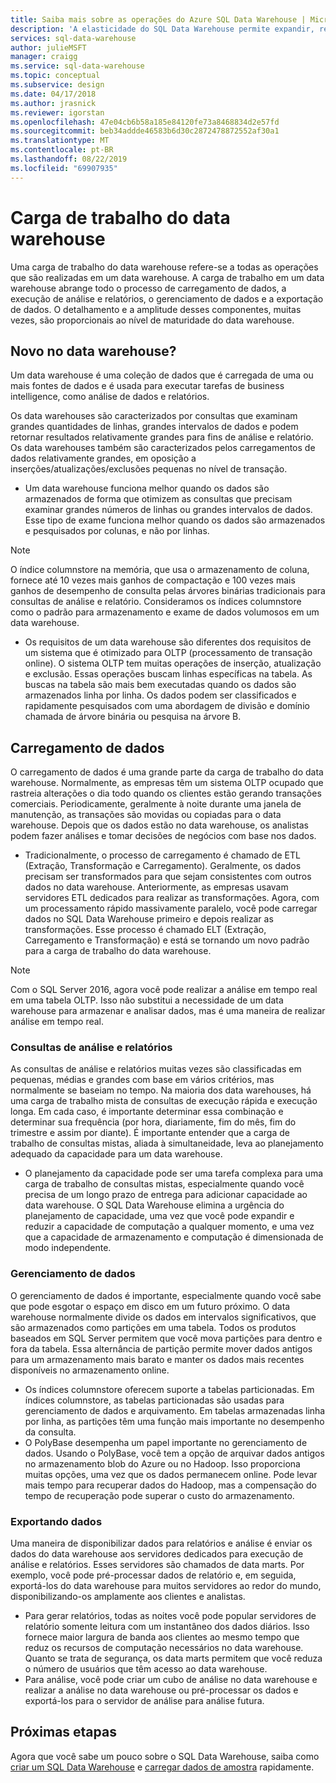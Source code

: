 ```yaml
---
title: Saiba mais sobre as operações do Azure SQL Data Warehouse | Microsoft Docs
description: 'A elasticidade do SQL Data Warehouse permite expandir, reduzir ou pausar o poder da computação usando uma escala deslizante de DWUs (Unidades de Data Warehouse). Este artigo explica as métricas de data warehouse e como elas se relacionam às DWUs. '
services: sql-data-warehouse
author: julieMSFT
manager: craigg
ms.service: sql-data-warehouse
ms.topic: conceptual
ms.subservice: design
ms.date: 04/17/2018
ms.author: jrasnick
ms.reviewer: igorstan
ms.openlocfilehash: 47e04cb6b58a185e84120fe73a8468834d2e57fd
ms.sourcegitcommit: beb34addde46583b6d30c2872478872552af30a1
ms.translationtype: MT
ms.contentlocale: pt-BR
ms.lasthandoff: 08/22/2019
ms.locfileid: "69907935"
---
```

# <a name="data-warehouse-workload"></a>Carga de trabalho do data warehouse
Uma carga de trabalho do data warehouse refere-se a todas as operações que são realizadas em um data warehouse. A carga de trabalho em um data warehouse abrange todo o processo de carregamento de dados, a execução de análise e relatórios, o gerenciamento de dados e a exportação de dados. O detalhamento e a amplitude desses componentes, muitas vezes, são proporcionais ao nível de maturidade do data warehouse.

## <a name="new-to-data-warehousing"></a>Novo no data warehouse?
Um data warehouse é uma coleção de dados que é carregada de uma ou mais fontes de dados e é usada para executar tarefas de business intelligence, como análise de dados e relatórios.

Os data warehouses são caracterizados por consultas que examinam grandes quantidades de linhas, grandes intervalos de dados e podem retornar resultados relativamente grandes para fins de análise e relatório. Os data warehouses também são caracterizados pelos carregamentos de dados relativamente grandes, em oposição a inserções/atualizações/exclusões pequenas no nível de transação.

* Um data warehouse funciona melhor quando os dados são armazenados de forma que otimizem as consultas que precisam examinar grandes números de linhas ou grandes intervalos de dados. Esse tipo de exame funciona melhor quando os dados são armazenados e pesquisados por colunas, e não por linhas.

> [!NOTE]
> O índice columnstore na memória, que usa o armazenamento de coluna, fornece até 10 vezes mais ganhos de compactação e 100 vezes mais ganhos de desempenho de consulta pelas árvores binárias tradicionais para consultas de análise e relatório. Consideramos os índices columnstore como o padrão para armazenamento e exame de dados volumosos em um data warehouse.
> 
> 

* Os requisitos de um data warehouse são diferentes dos requisitos de um sistema que é otimizado para OLTP (processamento de transação online). O sistema OLTP tem muitas operações de inserção, atualização e exclusão. Essas operações buscam linhas específicas na tabela. As buscas na tabela são mais bem executadas quando os dados são armazenados linha por linha. Os dados podem ser classificados e rapidamente pesquisados com uma abordagem de divisão e domínio chamada de árvore binária ou pesquisa na árvore B.

## <a name="data-loading"></a>Carregamento de dados
O carregamento de dados é uma grande parte da carga de trabalho do data warehouse. Normalmente, as empresas têm um sistema OLTP ocupado que rastreia alterações o dia todo quando os clientes estão gerando transações comerciais. Periodicamente, geralmente à noite durante uma janela de manutenção, as transações são movidas ou copiadas para o data warehouse. Depois que os dados estão no data warehouse, os analistas podem fazer análises e tomar decisões de negócios com base nos dados.

* Tradicionalmente, o processo de carregamento é chamado de ETL (Extração, Transformação e Carregamento). Geralmente, os dados precisam ser transformados para que sejam consistentes com outros dados no data warehouse. Anteriormente, as empresas usavam servidores ETL dedicados para realizar as transformações. Agora, com um processamento rápido massivamente paralelo, você pode carregar dados no SQL Data Warehouse primeiro e depois realizar as transformações. Esse processo é chamado ELT (Extração, Carregamento e Transformação) e está se tornando um novo padrão para a carga de trabalho do data warehouse.

> [!NOTE]
> Com o SQL Server 2016, agora você pode realizar a análise em tempo real em uma tabela OLTP. Isso não substitui a necessidade de um data warehouse para armazenar e analisar dados, mas é uma maneira de realizar análise em tempo real.
> 
> 

### <a name="reporting-and-analysis-queries"></a>Consultas de análise e relatórios
As consultas de análise e relatórios muitas vezes são classificadas em pequenas, médias e grandes com base em vários critérios, mas normalmente se baseiam no tempo. Na maioria dos data warehouses, há uma carga de trabalho mista de consultas de execução rápida e execução longa. Em cada caso, é importante determinar essa combinação e determinar sua frequência (por hora, diariamente, fim do mês, fim do trimestre e assim por diante). É importante entender que a carga de trabalho de consultas mistas, aliada à simultaneidade, leva ao planejamento adequado da capacidade para um data warehouse.

* O planejamento da capacidade pode ser uma tarefa complexa para uma carga de trabalho de consultas mistas, especialmente quando você precisa de um longo prazo de entrega para adicionar capacidade ao data warehouse. O SQL Data Warehouse elimina a urgência do planejamento de capacidade, uma vez que você pode expandir e reduzir a capacidade de computação a qualquer momento, e uma vez que a capacidade de armazenamento e computação é dimensionada de modo independente.

### <a name="data-management"></a>Gerenciamento de dados
O gerenciamento de dados é importante, especialmente quando você sabe que pode esgotar o espaço em disco em um futuro próximo. O data warehouse normalmente divide os dados em intervalos significativos, que são armazenados como partições em uma tabela. Todos os produtos baseados em SQL Server permitem que você mova partições para dentro e fora da tabela. Essa alternância de partição permite mover dados antigos para um armazenamento mais barato e manter os dados mais recentes disponíveis no armazenamento online.

* Os índices columnstore oferecem suporte a tabelas particionadas. Em índices columnstore, as tabelas particionadas são usadas para gerenciamento de dados e arquivamento. Em tabelas armazenadas linha por linha, as partições têm uma função mais importante no desempenho da consulta.  
* O PolyBase desempenha um papel importante no gerenciamento de dados. Usando o PolyBase, você tem a opção de arquivar dados antigos no armazenamento blob do Azure ou no Hadoop.  Isso proporciona muitas opções, uma vez que os dados permanecem online.  Pode levar mais tempo para recuperar dados do Hadoop, mas a compensação do tempo de recuperação pode superar o custo do armazenamento.

### <a name="exporting-data"></a>Exportando dados
Uma maneira de disponibilizar dados para relatórios e análise é enviar os dados do data warehouse aos servidores dedicados para execução de análise e relatórios. Esses servidores são chamados de data marts. Por exemplo, você pode pré-processar dados de relatório e, em seguida, exportá-los do data warehouse para muitos servidores ao redor do mundo, disponibilizando-os amplamente aos clientes e analistas.

* Para gerar relatórios, todas as noites você pode popular servidores de relatório somente leitura com um instantâneo dos dados diários. Isso fornece maior largura de banda aos clientes ao mesmo tempo que reduz os recursos de computação necessários no data warehouse. Quanto se trata de segurança, os data marts permitem que você reduza o número de usuários que têm acesso ao data warehouse.
* Para análise, você pode criar um cubo de análise no data warehouse e realizar a análise no data warehouse ou pré-processar os dados e exportá-los para o servidor de análise para análise futura.

## <a name="next-steps"></a>Próximas etapas
Agora que você sabe um pouco sobre o SQL Data Warehouse, saiba como [criar um SQL Data Warehouse][create a SQL Data Warehouse] e [carregar dados de amostra][load sample data] rapidamente.

<!--Image references-->

<!--Article references-->
[load sample data]: ./sql-data-warehouse-load-sample-databases.md
[create a SQL Data Warehouse]: ./sql-data-warehouse-get-started-provision.md

<!--MSDN references-->

<!--Other web references-->
